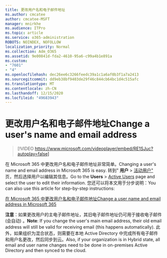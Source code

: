 ```yaml
---
title: 更改用户名和电子邮件地址
ms.author: cmcatee
author: cmcatee-MSFT
manager: mnirkhe
ms.audience: ITPro
ms.topic: article
ms.service: o365-administration
ROBOTS: NOINDEX, NOFOLLOW
localization_priority: Normal
ms.collection: Adm_O365
ms.assetid: 9e00841d-fda2-4610-95a6-c99a4b1e891a
ms.custom:
- "7601"
- "4"
ms.openlocfilehash: dec26ee6c3266feedc39a1c1a6af0b3f1a7a2413
ms.sourcegitcommit: dd9eb38bf9403de29f46c844cb64bc1d4c515afc
ms.translationtype: MT
ms.contentlocale: zh-CN
ms.lasthandoff: 12/15/2020
ms.locfileid: "49683943"
---
```

# <a name="change-a-users-name-and-email-address"></a><span data-ttu-id="f887c-102">更改用户名和电子邮件地址</span><span class="sxs-lookup"><span data-stu-id="f887c-102">Change a user's name and email address</span></span>

> [!VIDEO https://www.microsoft.com/videoplayer/embed/RE1SJuc?autoplay=false]

<span data-ttu-id="f887c-103">在 Microsoft 365 中更改用户名和电子邮件地址非常简单。</span><span class="sxs-lookup"><span data-stu-id="f887c-103">Changing a user's name and email address in Microsoft 365 is easy.</span></span> <span data-ttu-id="f887c-104">转到" **用户** \> [活动用户"](https://go.microsoft.com/fwlink/p/?linkid=834822) 页，然后选择用户以编辑其信息。</span><span class="sxs-lookup"><span data-stu-id="f887c-104">Go to the **Users** \> [Active Users](https://go.microsoft.com/fwlink/p/?linkid=834822) page and select the user to edit their information.</span></span> <span data-ttu-id="f887c-105">您还可以将本文用于分步说明：</span><span class="sxs-lookup"><span data-stu-id="f887c-105">You can also use this article for step-by-step instructions:</span></span>
  
[<span data-ttu-id="f887c-106">在 Microsoft 365 中更改用户名和电子邮件地址</span><span class="sxs-lookup"><span data-stu-id="f887c-106">Change a user name and email address in Microsoft 365</span></span>](https://docs.microsoft.com/microsoft-365/admin/add-users/change-a-user-name-and-email-address)
  
 <span data-ttu-id="f887c-107">**注意**：如果更改用户的主电子邮件地址，其旧电子邮件地址仍可用于接收电子邮件 (会自动) 。</span><span class="sxs-lookup"><span data-stu-id="f887c-107">**Note**: If you change the user's main email address, their old email address will still be valid for receiving email (this happens automatically).</span></span> <span data-ttu-id="f887c-108">此外，如果组织为混合状态，则需要在本地 Active Directory 中完成所有电子邮件和用户名更改，然后同步到云。</span><span class="sxs-lookup"><span data-stu-id="f887c-108">Also, if your organization is in Hybrid state, all email and user name changes need to be done in on-premises Active Directory and then synced to the cloud.</span></span>